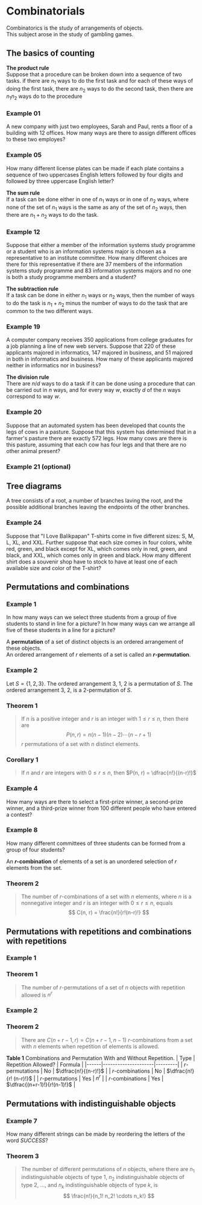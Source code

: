 # Combinatorials

Combinatorics is the study of arrangements of objects.   
This subject arose in the study of gambling games.

## The basics of counting

**The product rule**   
Suppose that a procedure can be broken down into a sequence of 
two tasks. if there are $n_1$ ways to do the first task and for 
each of these ways of doing the first task, there are $n_2$ ways
to do the second task, then there are $n_1 n_2$ ways do to the
procedure

### Example 01
A new company with just two employees, Sarah and Paul, rents 
a floor of a building with 12 offices. How many ways are there to 
assign different offices to these two employes?

### Example 05
How many different license plates can be made if each plate
contains a sequence of two uppercases English letters
followed by four digits and followed by three uppercase 
English letter?

**The sum rule**   
If a task can be done either in one of $n_1$ ways or in one of 
$n_2$ ways, where none of the set of $n_1$ ways is the same as
any of the set of $n_2$ ways, then there are $n_1 + n_2$
ways to do the task.

### Example 12  
Suppose that either a member of the information systems study 
programme or a student who is an information systems major
is chosen as a representative to an institute committee. How many
different choices are there for this representative if there are
37 members of the information systems study programme and 83
information systems majors and no one is both a study programme
members and a student?


**The subtraction rule**   
If a task can be done in either $n_1$ ways or $n_2$ ways, 
then the number of ways to do the task is $n_1 + n_2$ minus
the number of ways to do the task that are common to the two 
different ways.

### Example 19 
A computer company receives 350 applications from college graduates
for a job planning a line of new web servers. Suppose that
220 of these applicants majored in informatics, 
147 majored in business, and 51 majored
in both in informatics and business. How many of these applicants
majored neither in informatics nor in business?

**The division rule**   
There are $n/d$ ways to do a task if it can be done using a 
procedure that can be carried out in $n$ ways, and for every way
$w$, exactly $d$ of the $n$ ways correspond to way $w$.

### Example 20
Suppose that an automated system has been developed that counts
the legs of cows in a pasture. Suppose that this system
has determined that in a farmer's pasture there are exactly 572 
legs. How many cows are there is this pasture, assuming that
each cow has four legs and that there are no other animal present?

### Example 21 (optional)


## Tree diagrams
A tree consists of a root, a number of branches laving the root, 
and the possible additional branches leaving the endpoints of
the other branches.

### Example 24
Suppose that "I Love Balikpapan" T-shirts come in five different
sizes: S, M, L, XL, and XXL. Further suppose that each size
comes in four colors, white red, green, and black except for XL,
which comes only in red, green, and black, and XXL, which
comes only in green and black. How many different shirt does a 
souvenir shop have to stock to have at least one of each available 
size and color of the T-shirt?

## Permutations and combinations

### Example 1
In how many ways can we select three students from a group of five students 
to stand in line for a picture? In how many ways can we arrange all five
of these students in a line for a picture?

A **permutation** of a set of distinct objects is an ordered
arrangement of these objects.   
An ordered arrangement of $r$ elements of a set is called an
**$r$-permutation**.

### Example 2
Let $S = \{1, 2, 3\}$. The ordered arrangement 3, 1, 2 is a permutation of
$S$. The ordered arrangement 3, 2, is a 2-permutation of $S$.

### Theorem 1
> If $n$ is a positive integer and $r$ is an integer with 
> $1 \leq r \leq n$, then there are
> $$
>   P(n, r)  = n(n-1)(n-2) \cdots (n-r + 1)
> $$
> $r$ permutations of a set with $n$ distinct elements.

### Corollary 1
> If $n$ and $r$ are integers with $0 \leq r \leq n$, then
> $P(n, r) = \dfrac{n!}{(n-r)!}$


### Example 4
How many ways are there to select a first-prize winner, a second-prize winner,
and a third-prize winner from 100 different people who have entered a contest?


### Example 8
How many different committees of three students can be formed from a group
of four students?

An **$r$-combination** of elements of a set is an unordered
selection of $r$ elements from the set.

### Theorem 2
> The number of $r$-combinations of a set with $n$ elements, 
> where $n$ is a nonnegative integer and $r$ is an integer
> with $0 \leq r \leq n$, equals
> $$
>   C(n, r)  = \frac{n!}{r!(n-r)!}
> $$



## Permutations with repetitions and combinations with repetitions

### Example 1

### Theorem 1
> The number of $r$-permutations of a set of $n$ objects
> with repetition allowed is $n^r$

### Example 2

### Theorem 2
> There are $C(n+r -1, r) = C(n+r-1, n-1)$ $r$-combinations
> from a set with $n$ elements when repetition of elements
> is allowed.

**Table 1** Combinations and Permutation With and Without 
Repetition.
| Type | Repetition Allowed? | Formula |
|------|---------------------|---------|
| $r$-permutations | No      | $\dfrac{n!}{(n-r)!}$    |
| $r$-combinations | No      | $\dfrac{n!}{r! (n-r)!}$ |
| $r$-permutations | Yes     | $n^r$   |
| $r$-combinations | Yes     | $\dfrac{(n+r-1)!}{r!(n-1)!}$ |

## Permutations with indistinguishable objects

### Example 7 
How many different strings can be made by reordering the letters
of the word _SUCCESS_?

### Theorem 3
> The number of different permutations of $n$ objects, 
> where there are $n_1$ indistinguishable objects of type 1, 
> $n_2$ indistinguishable objects of type 2, ..., and 
> $n_k$ indistinguishable objects of type $k$, is
> $$
>  \frac{n!}{n_1! n_2! \cdots n_k!}
> $$

